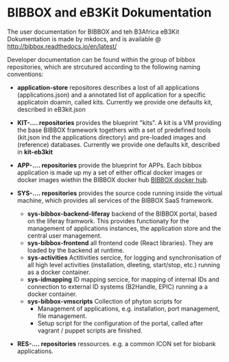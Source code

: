 # BIBBOX and eB3Kit Dokumentation

The user documentation for BIBBOX and teh B3Africa eB3Kit Dokumentation is made by mkdocs, and is available @ http://bibbox.readthedocs.io/en/latest/

Developer documentation can be found within the group of bibbox repositories, which are strcutured according to the following naming conventions:

* **application-store** repositores describes a lost of all applications (applications.json) and a annotated list of application for a 
    specific applicatoin doamin, called kits. Currently we provide one defaults kit, described in eB3kit.json 

* **KIT-.... repositories** provides the blueprint "kits". A kit is a VM providing the base BIBBOX framework togethers with a set of predefined 
   tools (kit.json ind the applications directory) and pre-loaded images and (reference) databases.  Currently we provide one defaults kit, 
   described in  **kit-eb3kit**

* **APP-.... repositories** provide the blueprint for APPs. Each bibbox application is made up my a set of either offical docker images or 
   docker images wiethin the BIBBOX docker hub [BIBBOX docker hub](https://hub.docker.com/r/bibbox/). 

* **SYS-.... repositories** provides the source code running inside the virtual machine, which provides all services of the BIBBOX SaaS framework. 
  * **sys-bibbox-backend-liferay** backend of the BIBBOX portal, based on the liferay framwork. This provides functionaty for the management of 
     applications instances, the application store and the central user management. 
  * **sys-bibbox-frontend** all frontend code (React libraries). They are loaded by the backend at runtime. 
  * **sys-activities** Actitivities sercice, for logging and synchronisation of all high level activities (installation, dleeting, start/stop, etc.) 
          running as a docker container.  
  * **sys-idmapping** ID mapping sercice, for mapping of internal IDs and connection to external ID systems (B2Handle, EPIC) running a a docker container. 
  * **sys-bibbox-vmscripts** Collection of phyton scripts for
     * Management of applications, e.g. installation, port management, file management.
     * Setup script for the configuration of the portal, called after vagrant / puppet scripts are finished.
     
* **RES-.... repositories**  ressources. e.g. a common ICON set for biobank applications.  